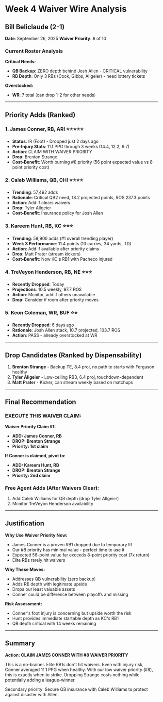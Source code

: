 # Week 4 Waiver Wire Analysis
## Bill Beliclaude (2-1)
**Date**: September 26, 2025
**Waiver Priority**: 8 of 10

### Current Roster Analysis

**Critical Needs:**
- **QB Backup**: ZERO depth behind Josh Allen - CRITICAL vulnerability
- **RB Depth**: Only 3 RBs (Cook, Gibbs, Allgeier) - need lottery tickets

**Overstocked:**
- **WR**: 7 total (can drop 1-2 for other needs)

---

## Priority Adds (Ranked)

### 1. **James Conner, RB, ARI** ⭐⭐⭐⭐⭐
- **Status**: IR (Foot) - Dropped just 2 days ago
- **Pre-Injury Stats**: 11.1 PPG through 3 weeks (14.4, 12.2, 6.7)
- **Action**: CLAIM WITH WAIVER PRIORITY
- **Drop**: Brenton Strange
- **Cost-Benefit**: Worth burning #8 priority (56 point expected value vs 8 point priority cost)

### 2. **Caleb Williams, QB, CHI** ⭐⭐⭐⭐
- **Trending**: 57,492 adds
- **Rationale**: Critical QB2 need, 18.2 projected points, ROS 237.3 points
- **Action**: Add if clears waivers
- **Drop**: Tyler Allgeier
- **Cost-Benefit**: Insurance policy for Josh Allen

### 3. **Kareem Hunt, RB, KC** ⭐⭐⭐
- **Trending**: 58,900 adds (#1 overall trending player)
- **Week 3 Performance**: 11.4 points (10 carries, 34 yards, TD)
- **Action**: Add if available after priority claims
- **Drop**: Matt Prater (stream kickers)
- **Cost-Benefit**: Now KC's RB1 with Pacheco injured

### 4. **TreVeyon Henderson, RB, NE** ⭐⭐⭐
- **Recently Dropped**: Today
- **Projections**: 10.5 weekly, 97.7 ROS
- **Action**: Monitor, add if others unavailable
- **Drop**: Consider if room after priority moves

### 5. **Keon Coleman, WR, BUF** ⭐⭐
- **Recently Dropped**: 6 days ago
- **Rationale**: Josh Allen stack, 10.7 projected, 103.7 ROS
- **Action**: PASS - already overstocked at WR

---

## Drop Candidates (Ranked by Dispensability)

1. **Brenton Strange** - Backup TE, 8.4 proj, no path to starts with Ferguson healthy
2. **Tyler Allgeier** - Low-ceiling RB3, 6.4 proj, touchdown-dependent
3. **Matt Prater** - Kicker, can stream weekly based on matchups

---

## Final Recommendation

### **EXECUTE THIS WAIVER CLAIM:**

**Waiver Priority Claim #1:**
- **ADD: James Conner, RB**
- **DROP: Brenton Strange**
- **Priority: 1st claim**

**If Conner is claimed, pivot to:**
- **ADD: Kareem Hunt, RB**
- **DROP: Brenton Strange**
- **Priority: 2nd claim**

### **Free Agent Adds (After Waivers Clear):**
1. Add Caleb Williams for QB depth (drop Tyler Allgeier)
2. Monitor TreVeyon Henderson availability

---

## Justification

**Why Use Waiver Priority Now:**
- James Conner is a proven RB1 dropped due to temporary IR
- Our #8 priority has minimal value - perfect time to use it
- Expected 56-point value far exceeds 8-point priority cost (7x return)
- Elite RBs rarely hit waivers

**Why These Moves:**
- Addresses QB vulnerability (zero backup)
- Adds RB depth with legitimate upside
- Drops our least valuable assets
- Conner could be difference between playoffs and missing

**Risk Assessment:**
- Conner's foot injury is concerning but upside worth the risk
- Hunt provides immediate startable depth as KC's RB1
- QB depth critical with 14 weeks remaining

---

## Summary

**Action: CLAIM JAMES CONNER WITH #8 WAIVER PRIORITY**

This is a no-brainer. Elite RB1s don't hit waivers. Even with injury risk, Conner averaged 11.1 PPG when healthy. With our low waiver priority (#8), this is exactly when to strike. Dropping Strange costs nothing while potentially adding a league-winner.

Secondary priority: Secure QB insurance with Caleb Williams to protect against disaster with Allen.